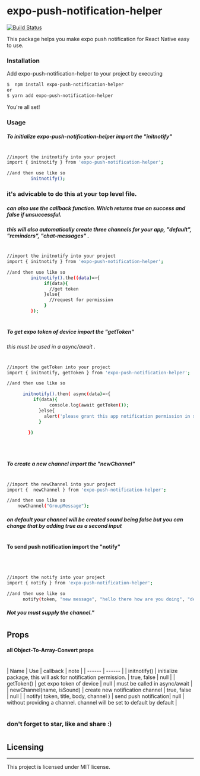 # expo-push-notification-helper 


[![Build Status](https://travis-ci.com/just1and0/object-to-array-convert.svg?branch=master)](https://travis-ci.com/just1and0/expo-push-notification-helper/)

This package helps you make expo push notification for React Native  easy to use.

### Installation

Add expo-push-notification-helper to your project by executing

```sh
$  npm install expo-push-notification-helper
or
$ yarn add expo-push-notification-helper
```
You're all set!
 
 
### Usage

##### To initialize expo-push-notification-helper import the "initnotify"
#
```sh
//import the initnotify into your project
import { initnotify } from 'expo-push-notification-helper';

//and then use like so
         initnotify();

```
### it's advicable to do this at your top level file.

#####  can also use the callback function. Which returns true on success and false if unsuccessful.
##### this will also automatically create three channels for your app, "default", "reminders", "chat-messages" .
#
```sh
//import the initnotify into your project
import { initnotify } from 'expo-push-notification-helper';

//and then use like so
         initnotify().the((data)=>{
              if(data){
                //get token
              }else{
                //request for permission
              }
         });

```

#

##### To get expo token of device import the "getToken"
###### this must be used in a async/await .
#
```sh
//import the getToken into your project
import { initnotify, getToken } from 'expo-push-notification-helper';

//and then use like so

      initnotify().then( async(data)=>{
          if(data){
                console.log(await getToken());
            }else{
              alert('please grant this app notification permission in settings.')
            }
       
        })




```
#


##### To  create a new channel import the "newChannel"
 #
```sh
//import the newChannel into your project 
import {  newChannel } from 'expo-push-notification-helper';

//and then use like so 
    newChannel("GroupMessage");

```
##### on default your channel will be created sound being false but you can change that by adding true as a second input

#
#

#### To send push notification import the "notify"
#
```sh


//import the notify into your project 
import { notify } from 'expo-push-notification-helper';

//and then use like so 
      notify(token, "new message", "hello there how are you doing", "default")

```

##### Not you must supply the channel."


#
#

## Props

#### all Object-To-Array-Convert props
#

| Name | Use | callback | note |
| ------ | ------ |
| initnotify() | initialize package, this will ask for notification permission. | true, false | null |
| getToken() | get expo token of device | null | must be called in async/await |
| newChannel(name, isSound) | create new notification channel | true, false | null |
| notify( token, title, body, channel ) |  send push notification| null | without providing a channel. channel will be set to default by default |

#
#
### don't forget to star, like and share :)
#

## Licensing
----

This project is licensed under MIT license.
